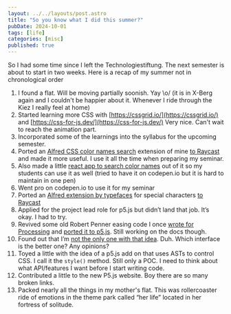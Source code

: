 ```yaml
---
layout: ../../layouts/post.astro
title: "So you know what I did this summer?"
pubDate: 2024-10-01
tags: [life]
categories: [misc]
published: true
---
```



So I had some time since I left the Technologiestiftung. The next semester is about to start in two weeks. Here is a recap of my summer not in chronological order 

1. I found a flat. Will be moving partially soonish. Yay \o/ (it is in X-Berg again and I couldn't be happier about it. Whenever I ride through the Kiez I really feel at home)
2. Started learning more CSS with [https://cssgrid.io/](https://cssgrid.io/) and [https://css-for-js.dev/](https://css-for-js.dev/) Very nice. Can't wait to reach the animation part.
3. Incorporated some of the learnings into the syllabus for the upcoming semester. 
3. Ported an [Alfred CSS color names search](https://github.com/ff6347/alfred-color-names) extension of mine [to Raycast](https://github.com/ff6347/css-color-names-raycast) and made it more useful. I use it all the time when preparing my seminar.
4. Also made a little [react app to search color names](https://colornames.inpyjamas.dev/) out of it so my students can use it as well (tried to have it on codepen.io but it is hard to maintain in one pen)
4. Went pro on codepen.io to use it for my seminar
5. Ported an [Alfred extension by typefaces](https://github.com/typefacts/alfred-special-characters/) for special characters [to Raycast](https://github.com/ff6347/raycast-special-characters)
4. Applied for the project lead role for p5.js but didn’t land that job. It’s okay. I had to try. 
5. Revived some old Robert Penner easing code I once [wrote for Processing](https://github.com/ff6347/processing-easing) and [ported it to p5.js](https://easing.inpyjamas.dev/). Still working on the docs though. 
6. Found out that I’m [not the only one with that idea](https://github.com/hslu-dda/p5easing). Duh. Which interface is the better one? Any opinions?
7. Toyed a little with the idea of a p5.js add on that uses ASTs to control CSS. I call it the `style()` method. Still only a POC. I need to think about what API/features I want before I start writing code. 
8. Contributed a little to the new P5.js website. Boy there are so many broken links. 
9. Packed nearly all the things in my mother's flat. This was rollercoaster ride of emotions in the theme park called “her life” located in her fortress of solitude. 